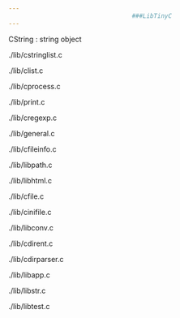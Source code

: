 ```yaml
---
                                  ###LibTinyC
---
```


CString : string object

./lib/cstringlist.c

./lib/clist.c

./lib/cprocess.c

./lib/print.c

./lib/cregexp.c

./lib/general.c

./lib/cfileinfo.c

./lib/libpath.c

./lib/libhtml.c

./lib/cfile.c

./lib/cinifile.c

./lib/libconv.c

./lib/cdirent.c

./lib/cdirparser.c

./lib/libapp.c

./lib/libstr.c

./lib/libtest.c


